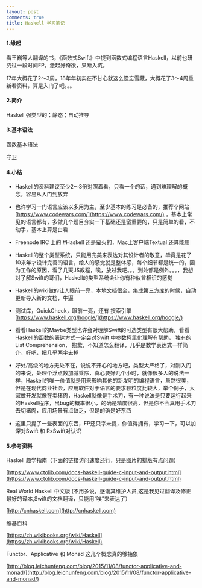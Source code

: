 ```yaml
---
layout: post
comments: true
title: Haskell 学习笔记
---
```


#### 1.缘起

看王巍等人翻译的书，《函数式Swift》中提到函数式编程语言Haskell，以前也研究过一段时间FP，激起好奇欲，果断入坑。

17年大概花了2～3周，18年年初实在不甘心就这么遗忘雪藏，大概花了3～4周重新看资料，算是入门了吧。。。

#### 2.简介

Haskell 强类型的；静态；自动推导

#### 3.基本语法

函数基本语法

守卫

#### 4.小结

* Haskell的资料建议至少2～3份对照着看，只看一个的话，遇到难理解的概念，容易从入门到放弃
* 也许学习一门语言应该以多用为主，至少基本的练习是必备的，推荐个网站 [https://www.codewars.com/](https://www.codewars.com/) ，基本上常见的语言都有，多做几个题目夯实一下基础还是蛮重要的，只是简单的看，不动手，基本上算是白看
* Freenode IRC 上的 \#Haskell 还是蛮火的，Mac上客户端Textual 还算能用

* Haskell的整个类型系统，只能用完美来表达对其设计者的敬意，毕竟是花了10来年才设计完善的语言，给人的感觉就是整体感，每个细节都是统一的，因为工作的原因，看了几天JS教程，唉，放过我吧。。。到处都是例外。。。，我想对了解Swift的哥们，Haskell的类型系统会让你有种似曾相识的感觉

* Haskell的wiki做的让人眼前一亮，本地文档很全，集成第三方库的时候，自动更新导入新的文档，牛逼

* 测试库，QuickCheck，眼前一亮，还有 搜索引擎 [https://www.haskell.org/hoogle/](https://www.haskell.org/hoogle/)

* 看看Haskell的Maybe类型也许会对理解Swift的可选类型有很大帮助，看看Haskell的函数的表达方式一定会对Swift 中参数柯里化理解有帮助， 独有的List Comprehension， 抱歉，不知道怎么翻译，几乎是数学表达式一样简介，好吧，把几乎两字去掉

* 好处/高级的地方无处不在，说说不开心的地方吧，类型太严格了，对刚入门的来说，处理个浮点数加减乘除，真心要好几个小时，就像很多人的说法一样，Haskell的唯一价值就是用来影响其他的新发明的编程语言，虽然很美，但是在现代商业社会，应用软件对于语言的要求颗粒度比较大，举个例子，大家做开发就像在卖猪肉，Haskell就像是手术刀，有一种说法是只要运行起来的Haskell程序，出bug的概率很小，的确是精度很高，但是你不会真用手术刀去切猪肉，应用场景有点缺乏，但是的确是好东西

* 这里只提了一些表面的东西，FP还只字未提，你值得拥有，学习一下，可以加深对Swift 和 RxSwift对认识

#### 5.参考资料

Haskell 趣学指南（下面的链接访问速度还行，只是图片的排版有点问题）

[https://www.ctolib.com/docs-haskell-guide-c-input-and-output.html](https://www.ctolib.com/docs-haskell-guide-c-input-and-output.html)

Real World Haskell 中文版 \(不用多说，感谢其维护人员,这是我见过翻译及修正最好的译本,Swift的文档翻译，只能用“唉”来表达了）

[http://cnhaskell.com](http://cnhaskell.com)

维基百科

[https://zh.wikibooks.org/wiki/Haskell](https://zh.wikibooks.org/wiki/Haskell)

Functor、Applicative 和 Monad   这几个概念真的够抽象

[http://blog.leichunfeng.com/blog/2015/11/08/functor-applicative-and-monad/](http://blog.leichunfeng.com/blog/2015/11/08/functor-applicative-and-monad/)

